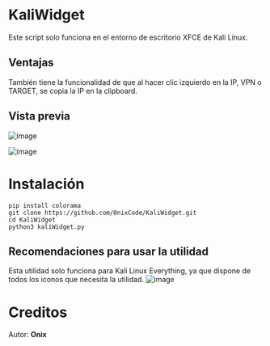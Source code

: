 # KaliWidget

Este script solo funciona en el entorno de escritorio XFCE de Kali Linux.

## Ventajas

También tiene la funcionalidad de que al hacer clic izquierdo en la IP, VPN o TARGET, se copia la IP en la clipboard.

## Vista previa
![image](https://github.com/0nixCode/KaliWidget/assets/31325020/1edbd3c1-217f-4f30-ace8-9ddd8e4fd30e)

![image](https://github.com/0nixCode/KaliWidget/assets/31325020/27c90733-a78d-4846-80c8-99468bc954b3)

# Instalación
```
pip install colorama
git clone https://github.com/0nixCode/KaliWidget.git
cd KaliWidget
python3 kaliWidget.py
```
## Recomendaciones para usar la utilidad
Esta utilidad solo funciona para Kali Linux Everything, ya que dispone de todos los iconos que necesita la utilidad.
![image](https://github.com/0nixCode/KaliWidget/assets/31325020/d3f88cf1-371a-451e-9e67-95514722bd2e)

# Creditos 
Autor: **Onix**

